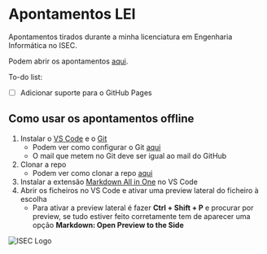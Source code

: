 # Apontamentos LEI

Apontamentos tirados durante a minha licenciatura em Engenharia Informática no ISEC.

Podem abrir os apontamentos [aqui](https://theforgottened.github.io/apontamentos_lei/).

To-do list:
- [ ] Adicionar suporte para o GitHub Pages

## Como usar os apontamentos offline

1. Instalar o [VS Code](https://code.visualstudio.com/Download) e o [Git](https://git-scm.com/downloads)
    - Podem ver como configurar o Git [aqui](https://git-scm.com/book/en/v2/Getting-Started-First-Time-Git-Setup)
    - O mail que metem no Git deve ser igual ao mail do GitHub
2. Clonar a repo
    - Podem ver como clonar a repo [aqui](https://code.visualstudio.com/docs/editor/github)
3. Instalar a extensão [Markdown All in One](https://marketplace.visualstudio.com/items?itemName=yzhang.markdown-all-in-one) no VS Code
4. Abrir os ficheiros no VS Code e ativar uma preview lateral do ficheiro à escolha
    - Para ativar a preview lateral é fazer **Ctrl + Shift + P** e procurar por preview, se tudo estiver feito corretamente tem de aparecer uma opção **Markdown: Open Preview to the Side**

![ISEC Logo](https://moodle.isec.pt/moodle/pluginfile.php/1/theme_adaptable/logo/1581343866/logo.png)